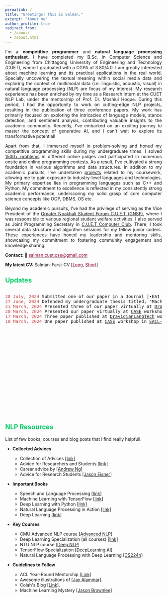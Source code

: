 ```yaml
---
permalink: /
title: "Greetings! this is Salman,"
excerpt: "About me"
author_profile: true
redirect_from: 
  - /about/
  - /about.html
---
```


<p align="justify">
I'm a <b>competitive programmer</b> and <b>natural language processing enthusiast</b>. I have completed my B.Sc. in Computer Science and Engineering from Chittagong University of Engineering and Technology (CUET), where I graduated with a CGPA of 3.80/4.0. I am greatly interested about machine learning and its practical applications in the real world. Specially uncovering the textual meaning within social media data and exploring the context of multimodal data (i.e. linguistic, acoustic, visual) in natural language processing (NLP) are focus of my interest. My research experience has been enriched by my time as a Research Intern at the CUET NLP Lab, under the mentorship of Prof. Dr. Moshiul Hoque. During this period, I had the opportunity to work on cutting-edge NLP projects, resulting in the publication of three conference papers. My work has primarily focused on exploring the intricacies of language models, stance detection, and sentiment analysis, contributing valuable insights to the academic community. Recently, I've embarked on an exciting journey to master the concept of generative AI, and I can't wait to explore its transformative potential! 
</p>
 
<p align="justify">
Apart from that, I immersed myself in problem-solving and honed my competitive programming skills during my undergraduate times. I solved <a href = "https://www.stopstalk.com/user/profile/woolgatherer">1500+ problems</a> in different online judges and participated in numerous onsite and online programming contests. As a result, I've cultivated a strong foundation in various algorithms and data structures. In addition to my academic pursuits, I've undertaken <a href = "https://github.com/Salman1804102?tab=repositories">projects</a> related to my coursework, allowing me to gain exposure to industry-level languages and technologies. My primary expertise lies in programming languages such as C++ and Python. My commitment to excellence is reflected in my consistently strong academic performance, underscoring my solid grasp of core computer science concepts like OOP, DBMS, OS etc. 
</p>

<p align="justify">
Beyond my academic pursuits, I've had the privilege of serving as the Vice President of the <a href = "https://m.facebook.com/people/Greater-Noakhali-Students-Forum-CUET/100083839316528/">Greater Noakhali Student Forum C.U.E.T (GNSF)</a>, where I was responsible to various regional student welfare activities. I also served as Joint Programming Secretary in <a href = "https://www.facebook.com/cuetcomputerclub/">C.U.E.T Computer Club</a>. There, I took several data structure and algorithm sessions for my fellow junior coders. These experiences have honed my leadership and mentoring skills, showcasing my commitment to fostering community engagement and knowledge sharing.
</p> 


<b>Contact: 📧</b> [<font color= "#990033" >salman.cuet.cse@gmail.com</font>](salman.cuet.cse@gmail.com)

<b>My latest CV: </b> Salman-Farsi-CV [<a href="https://drive.google.com/file/d/1_7lC5zATh2PGc4ef-JCXLRcz664zJYPB/view?usp=sharing"><font color="#990033">Long</font></a>, <a href="https://drive.google.com/file/d/1vaJNmTMOFxaMtTRCiwy0_8gqLSRaK18M/view?usp=sharing"><font color="#990033">Short</font></a>]



## <font color="#00cc66"> Updates </font>
<div style="height: 400px; overflow: auto;">
<pre>
<span style="color:rgb(201, 76, 76)">28 July, 2024</span> Submitted one of our paper in a Journal [•EAI Endorsed Transaction for Scalable Information System (Indexed: Scopus, WoS, etc. Quartile: Q2, IF: 1.9)]
<span style="color:rgb(201, 76, 76)">27 June, 2024</span> Defended my undergraduate thesis titled, "Machine Learning based Fraud Incident Classification and Assistance System for Bangladeshi E-Commerce Market"
<span style="color:rgb(201, 76, 76)">21 March, 2024</span> Presented three of our paper virtually at <a href = "https://sites.google.com/view/dravidianlangtech-2024/">DravidianLangTech2024</a> workshop in <a href="https://2024.eacl.org/">EACL-2024</a>
<span style="color:rgb(201, 76, 76)">20 March, 2024</span> Presented our paper virtually at <a href = "https://emw.ku.edu.tr/case-2024/">CASE</a> workshop in <a href="https://2024.eacl.org/">EACL-2024</a> [<a href = "https://twitter.com/caseworkshop/status/1771137001288323256">Link</a>]
<span style="color:rgb(201, 76, 76)">17 March, 2024</span> Three paper published at <a href = "https://sites.google.com/view/dravidianlangtech-2024/">DravidianLangTech</a> workshop in <a href="https://2024.eacl.org/">EACL-2024</a>
<span style="color:rgb(201, 76, 76)">18 March, 2024</span> One paper published at <a href = "https://emw.ku.edu.tr/case-2024/">CASE</a> workshop in <a href="https://2024.eacl.org/">EACL-2024</a>
</pre>
</div>

## <font color="#00cc66"> NLP Resources </font>   
List of few books, courses and blog posts that I find really helpfull.

* **Collected Advices**
   * Collection of Advices [[link]](http://taoxie.cs.illinois.edu/advice.htm)
   * Advice for Researchers and Students [[link]](https://homes.cs.washington.edu/~mernst/advice/#all-students)
   * Career advice by [[Andrew Ng]](https://www.youtube.com/watch?v=733m6qBH-jI&t=655s&ab_channel=stanfordonline)
   * Advice for Research Students [[Jason Eisner]](https://www.cs.jhu.edu/~jason/advice/)

* **Important Books**
   * Speech and Language Processing [[link]](https://web.stanford.edu/~jurafsky/slp3/)
   * Machine Learning with TensorFlow [[link]](https://www.manning.com/books/machine-learning-with-tensorflow-second-edition)
   * Deep Learning with Python [[link]](https://www.manning.com/books/deep-learning-with-python)
   * Natural Language Processing in Action [[link]](https://www.manning.com/books/natural-language-processing-in-action)
   * Deep Learning [[link]](https://www.deeplearningbook.org/)

* **Key Courses**
   * CMU Advanced NLP course [[Advanced NLP]](http://www.phontron.com/class/anlp2021/index.html)   
   * Deep Learning Specialization (all courses) [[link]](https://www.coursera.org/specializations/deep-learning)
   * NTU NLP course [[Deep NLP]](https://ntunlpsg.github.io/ce7455_deep-nlp-20/)
   * TensorFlow Specialization [[DeepLearning.AI]](https://www.coursera.org/professional-certificates/tensorflow-in-practice)
   * Natural Language Processing with Deep Learning [[CS224n]](http://web.stanford.edu/class/cs224n/)

* **Guidelines to Follow**
   * ACL Year-Round Mentorship [[Link]](https://mentorship.aclweb.org/Home.html)   
   * Awesome illustrations of [[Jay Alammar]](http://jalammar.github.io/).
   * Colah's Blog [[Link]](http://colah.github.io/).
   * Machine Learning Mystery [[Jason Brownlee]](https://machinelearningmastery.com/category/natural-language-processing/)
   
